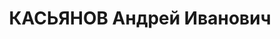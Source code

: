 ---
title: КАСЬЯНОВ Андрей Иванович
description: 'Род. в 1893, г. Люблин, русская. Проживал: Челябинская обл., г. Златоуст.
  Арт. 254 стр. полк, начальник

  Арестован 05.09.1937. Приговор: 28.12.1937 – ВМН. Расстрелян 28.12.1937'
---